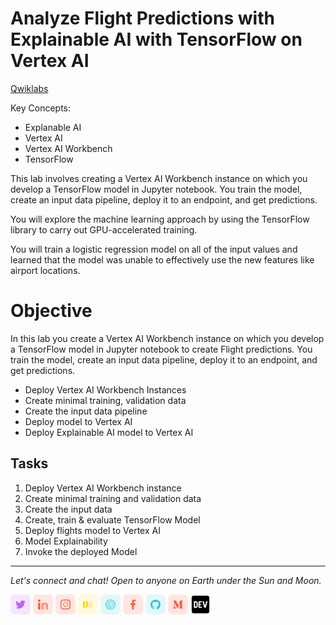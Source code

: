 
# Analyze Flight Predictions with Explainable AI with TensorFlow on Vertex AI

[Qwiklabs](https://www.cloudskillsboost.google/focuses/3384?catalog_rank=%7B%22rank%22%3A7%2C%22num_filters%22%3A0%2C%22has_search%22%3Atrue%7D&parent=catalog&search_id=17387787)


Key Concepts: 
- Explanable AI
- Vertex AI 
- Vertex AI Workbench
- TensorFlow

This lab involves creating a Vertex AI Workbench instance on which you develop a TensorFlow model in Jupyter notebook. You train the model, create an input data pipeline, deploy it to an endpoint, and get predictions.

You will explore the machine learning approach by using the TensorFlow library to carry out GPU-accelerated training. 

You will train a logistic regression model on all of the input values and learned that the model was unable to effectively use the new features like airport locations.



# Objective 
In this lab you create a Vertex AI Workbench instance on which you develop a TensorFlow model in Jupyter notebook to create Flight predictions. You train the model, create an input data pipeline, deploy it to an endpoint, and get predictions.

- Deploy Vertex AI Workbench Instances 
- Create minimal training, validation data 
- Create the input data pipeline 
- Deploy model to Vertex AI
- Deploy Explainable AI model to Vertex AI  

## Tasks
1. Deploy Vertex AI Workbench instance
1. Create minimal training and validation data
1. Create the input data 
1. Create, train & evaluate TensorFlow Model 
1. Deploy flights model to Vertex AI
1. Model Explainability 
1. Invoke the deployed Model

--------------------------------------------------------------------------------

_Let's connect and chat! Open to anyone on Earth under the Sun and Moon._

[![](https://github.com/paulycloud/paulycloud/blob/main/assets/twitter.png)](https://twitter.com/paulycloud) [![](https://github.com/paulycloud/paulycloud/blob/main/assets/linkedin.png)](https://www.linkedin.com/in/paulmkamau/) [![](https://github.com/paulycloud/paulycloud/blob/main/assets/insta.png)](https://www.instagram.com/paulykamau) [![](https://github.com/paulycloud/paulycloud/blob/main/assets/behance.png)](https://www.behance.net/paulycloud) [![](https://github.com/paulycloud/paulycloud/blob/main/assets/dribbble.png)](https://dribbble.com/paulycloud) [![](https://github.com/paulycloud/paulycloud/blob/main/assets/facebook.png)](https://www.facebook.com/paul.m.kamau.3/) [![](https://github.com/paulycloud/paulycloud/blob/main/assets/github.png)](https://github.com/paulycloud) [![](https://github.com/paulycloud/paulycloud/blob/main/assets/medium.png)](https://medium.com/@paulkamau) [![](https://github.com/paulycloud/paulycloud/blob/main/assets/dev.png)](https://dev.to/paulycloud)